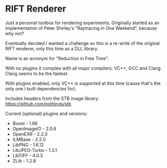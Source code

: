 # RIFT Renderer
Just a personal toolbox for rendering experiments.  Originally started as an implementation of Peter Shirley's "Raytracing in One Weekend", because why not?

Eventually decided I wanted a challenge so this is a re-write of the original RIFT renderer, only this time as a DLL library.

Name is an acronym for "Reduction in Free Time".

With no plugins it compiles with all major compilers: VC++, GCC and Clang.  Clang seems to be the fastest.  

With plugins enabled, only VC++ is supported at this time (cause that's the only one I built dependencies for).

Includes headers from the STB image library: https://github.com/nothings/stb

Current (optional) plugins and versions:

* Boost - 1.66
* OpenImageIO - 2.0.6
* OpenEXR - 2.2.0
* ILMBase - 2.2.0
* LibPNG - 1.6.12
* LibJPEG-Turbo - 1.3.1
* LibTIFF - 4.0.3
* ZLib - 1.2.8
